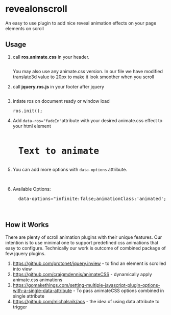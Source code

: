 # revealonscroll
An easy to use plugin to add nice reveal animation effects on your page elements on scroll

## Usage

1.  call **ros.animate.css** in your header.

    <pre><link href="css/ros.animate.css" /></pre>

    You may also use any animate.css version. In our file we have modified translate3d value to 20px to make it look smoother when you scroll

2.  call **jquery.ros.js** in your footer after jquery

    <pre><script src="js/jquery.ros.js"></script></pre>

3.  intiate ros on document ready or window load

    <pre>ros.init();</pre>

4.  Add `data-ros="fadeIn"`attribute with your desired animate.css effect to your html element

    <pre><h1 data-ros="fadeIn"> Text to animate </h1></pre>

5.  You can add more options with `data-options` attribute.

    <pre> <div data-ros="zoomIn" data-options="delay:300;duration:1000"></pre>

6.  Available Options:

    <pre>  data-options="infinite:false;animationClass:'animated';delay: 0;duration: 1000;callback:;"
    <!--  
      animationClass: "animated"  // Can be any class. for magic.css use 'puffIn'
      delay: 0 //Can be any value (in ms)
      duration: 1000  // Can be any value (in ms)
      callback:; // Any function
     -->
        		</pre>

## How it Works

There are plenty of scroll animation plugins with their unique features. Our intention is to use minimal one to support predefined css animations that easy to configure. Technically our work is outcome of combined package of few jquery plugins.

1.  https://github.com/protonet/jquery.inview - to find an element is scrolled into view
2.  https://github.com/craigmdennis/animateCSS - dynamically apply animate.css animations
3.  https://gomakethings.com/setting-multiple-javascript-plugin-options-with-a-single-data-attribute - To pass animateCSS options combined in single attribute
4.  https://github.com/michalsnik/aos - the idea of using data attribute to trigger
